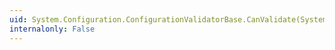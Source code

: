 ```yaml
---
uid: System.Configuration.ConfigurationValidatorBase.CanValidate(System.Type)
internalonly: False
---
```

